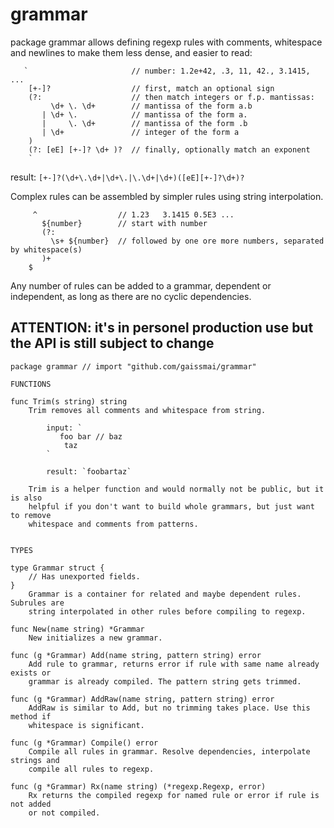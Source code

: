 # grammar

package grammar allows defining regexp rules with comments, whitespace and
newlines to make them less dense, and easier to read:

```
   `                       // number: 1.2e+42, .3, 11, 42., 3.1415, ...
    [+-]?                  // first, match an optional sign
    (?:                    // then match integers or f.p. mantissas:
         \d+ \. \d+        // mantissa of the form a.b
       | \d+ \.            // mantissa of the form a.
       |     \. \d+        // mantissa of the form .b
       | \d+               // integer of the form a
    )
    (?: [eE] [+-]? \d+ )?  // finally, optionally match an exponent
    `
```

result: `[+-]?(\d+\.\d+|\d+\.|\.\d+|\d+)([eE][+-]?\d+)?`

Complex rules can be assembled by simpler rules using string interpolation.

```
     ^                  // 1.23   3.1415 0.5E3 ...
       ${number}        // start with number
       (?:
         \s+ ${number}  // followed by one ore more numbers, separated by whitespace(s)
       )+
    $
```

Any number of rules can be added to a grammar, dependent or independent,
as long as there are no cyclic dependencies.

## ATTENTION: it's in personel production use but the API is still subject to change

```
package grammar // import "github.com/gaissmai/grammar"

FUNCTIONS

func Trim(s string) string
    Trim removes all comments and whitespace from string.

        input: `
           foo bar // baz
            taz
        `

        result: `foobartaz`

    Trim is a helper function and would normally not be public, but it is also
    helpful if you don't want to build whole grammars, but just want to remove
    whitespace and comments from patterns.


TYPES

type Grammar struct {
	// Has unexported fields.
}
    Grammar is a container for related and maybe dependent rules. Subrules are
    string interpolated in other rules before compiling to regexp.

func New(name string) *Grammar
    New initializes a new grammar.

func (g *Grammar) Add(name string, pattern string) error
    Add rule to grammar, returns error if rule with same name already exists or
    grammar is already compiled. The pattern string gets trimmed.

func (g *Grammar) AddRaw(name string, pattern string) error
    AddRaw is similar to Add, but no trimming takes place. Use this method if
    whitespace is significant.

func (g *Grammar) Compile() error
    Compile all rules in grammar. Resolve dependencies, interpolate strings and
    compile all rules to regexp.

func (g *Grammar) Rx(name string) (*regexp.Regexp, error)
    Rx returns the compiled regexp for named rule or error if rule is not added
    or not compiled.

```
